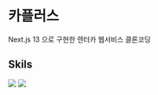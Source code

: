 # 카플러스

Next.js 13 으로 구현한 렌터카 웹서비스 클론코딩


## Skils
<span>
<img src="https://img.shields.io/badge/Next.js-000000?style=flat&logo=nextdotjs&logoColor=white"/>
<img src="https://img.shields.io/badge/Tailwind Css-06B6D4?style=flat&logo=tailwindcss&logoColor=white"/>
</span>
